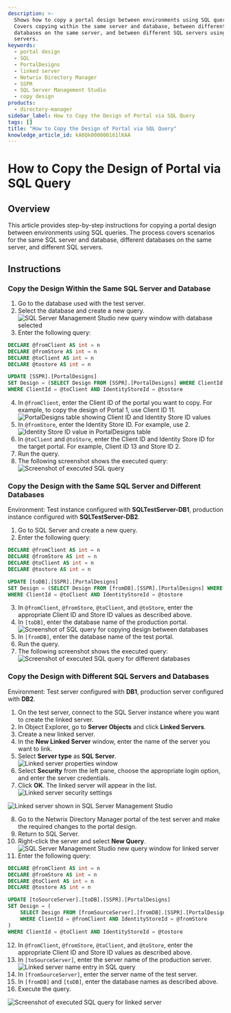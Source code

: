 ```yaml
---
description: >-
  Shows how to copy a portal design between environments using SQL queries.
  Covers copying within the same server and database, between different
  databases on the same server, and between different SQL servers using linked
  servers.
keywords:
  - portal design
  - SQL
  - PortalDesigns
  - linked server
  - Netwrix Directory Manager
  - SSPR
  - SQL Server Management Studio
  - copy design
products:
  - directory-manager
sidebar_label: How to Copy the Design of Portal via SQL Query
tags: []
title: "How to Copy the Design of Portal via SQL Query"
knowledge_article_id: kA0Qk000000161lKAA
---
```


# How to Copy the Design of Portal via SQL Query

## Overview

This article provides step-by-step instructions for copying a portal design between environments using SQL queries. The process covers scenarios for the same SQL server and database, different databases on the same server, and different SQL servers.

## Instructions

### Copy the Design Within the Same SQL Server and Database

1. Go to the database used with the test server.
2. Select the database and create a new query.  
   ![SQL Server Management Studio new query window with database selected](images/ka0Qk000000DSzN_0EMQk000004n9O2.png)
3. Enter the following query:

```sql
DECLARE @fromClient AS int = n
DECLARE @fromStore AS int = n
DECLARE @toClient AS int = n
DECLARE @tostore AS int = n

UPDATE [SSPR].[PortalDesigns]
SET Design = (SELECT Design FROM [SSPR].[PortalDesigns] WHERE ClientId = @fromClient AND IdentityStoreId = @fromStore)
WHERE ClientId = @toClient AND IdentityStoreId = @tostore
```

4. In `@fromClient`, enter the Client ID of the portal you want to copy. For example, to copy the design of Portal 1, use Client ID 11.  
   ![PortalDesigns table showing Client ID and Identity Store ID values](images/ka0Qk000000DSzN_0EMQk000004nLdh.png)
5. In `@fromStore`, enter the Identity Store ID. For example, use 2.  
   ![Identity Store ID value in PortalDesigns table](images/ka0Qk000000DSzN_0EMQk000004nH3t.png)
6. In `@toClient` and `@toStore`, enter the Client ID and Identity Store ID for the target portal. For example, Client ID 13 and Store ID 2.
7. Run the query.
8. The following screenshot shows the executed query:  
   ![Screenshot of executed SQL query](images/ka0Qk000000DSzN_0EMQk000004nLfJ.png)

### Copy the Design with the Same SQL Server and Different Databases

Environment: Test instance configured with **SQLTestServer-DB1**, production instance configured with **SQLTestServer-DB2**.

1. Go to SQL Server and create a new query.
2. Enter the following query:

```sql
DECLARE @fromClient AS int = n
DECLARE @fromStore AS int = n
DECLARE @toClient AS int = n
DECLARE @tostore AS int = n

UPDATE [toDB].[SSPR].[PortalDesigns]
SET Design = (SELECT Design FROM [fromDB].[SSPR].[PortalDesigns] WHERE ClientId = @fromClient AND IdentityStoreId = @fromStore)
WHERE ClientId = @toClient AND IdentityStoreId = @tostore
```

3. In `@fromClient`, `@fromStore`, `@toClient`, and `@toStore`, enter the appropriate Client ID and Store ID values as described above.
4. In `[toDB]`, enter the database name of the production portal.  
   ![Screenshot of SQL query for copying design between databases](images/ka0Qk000000DSzN_0EMQk000004nLgv.png)
5. In `[fromDB]`, enter the database name of the test portal.
6. Run the query.
7. The following screenshot shows the executed query:  
   ![Screenshot of executed SQL query for different databases](images/ka0Qk000000DSzN_0EMQk000004nLiX.png)

### Copy the Design with Different SQL Servers and Databases

Environment: Test server configured with **DB1**, production server configured with **DB2**.

1. On the test server, connect to the SQL Server instance where you want to create the linked server.
2. In Object Explorer, go to **Server Objects** and click **Linked Servers**.
3. Create a new linked server.
4. In the **New Linked Server** window, enter the name of the server you want to link.
5. Select **Server type** as **SQL Server**.  
   ![Linked server properties window](images/ka0Qk000000DSzN_0EMQk000004nIXn.png)
6. Select **Security** from the left pane, choose the appropriate login option, and enter the server credentials.
7. Click **OK**. The linked server will appear in the list.  
   ![Linked server security settings](images/ka0Qk000000DSzN_0EMQk000004nIXo.png)

![Linked server shown in SQL Server Management Studio](images/ka0Qk000000DSzN_0EMQk000004nIXp.png)

8. Go to the Netwrix Directory Manager portal of the test server and make the required changes to the portal design.
9. Return to SQL Server.
10. Right-click the server and select **New Query**.  
    ![SQL Server Management Studio new query window for linked server](images/ka0Qk000000DSzN_0EMQk000004nIXq.png)
11. Enter the following query:

```sql
DECLARE @fromClient AS int = n
DECLARE @fromStore AS int = n
DECLARE @toClient AS int = n
DECLARE @tostore AS int = n

UPDATE [toSourceServer].[toDB].[SSPR].[PortalDesigns]
SET Design = (
    SELECT Design FROM [fromSourceServer].[fromDB].[SSPR].[PortalDesigns]
    WHERE ClientId = @fromClient AND IdentityStoreId = @fromStore
)
WHERE ClientId = @toClient AND IdentityStoreId = @tostore
```

12. In `@fromClient`, `@fromStore`, `@toClient`, and `@toStore`, enter the appropriate Client ID and Store ID values as described above.
13. In `[toSourceServer]`, enter the server name of the production server.  
    ![Linked server name entry in SQL query](images/ka0Qk000000DSzN_0EMQk000004nIXr.png)
14. In `[fromSourceServer]`, enter the server name of the test server.
15. In `[fromDB]` and `[toDB]`, enter the database names as described above.
16. Execute the query.  

![Screenshot of executed SQL query for linked server](images/ka0Qk000000DSzN_0EMQk000004nIXs.png)

